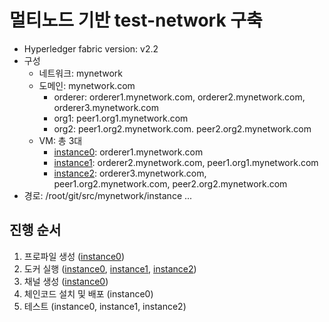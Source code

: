 

# 멀티노드 기반 test-network 구축

- Hyperledger fabric version: v2.2
- 구성
  - 네트워크: mynetwork
  - 도메인: mynetwork.com
    - orderer: orderer1.mynetwork.com, orderer2.mynetwork.com, orderer3.mynetwork.com
    - org1: peer1.org1.mynetwork.com
    - org2: peer1.org2.mynetwork.com. peer2.org2.mynetwork.com
  - VM: 총 3대
    - [instance0](instance0/docker/docker-compose-mynetwork.yaml): orderer1.mynetwork.com
    - [instance1](instance1/docker/docker-compose-mynetwork.yaml): orderer2.mynetwork.com, peer1.org1.mynetwork.com
    - [instance2](instance2/docker/docker-compose-mynetwork.yaml): orderer3.mynetwork.com, peer1.org2.mynetwork.com, peer2.org2.mynetwork.com
- 경로: /root/git/src/mynetwork/instance ...



## 진행 순서

1. 프로파일 생성 ([instance0](instance0/script/create_profile.sh))
2. 도커 실행 ([instance0](instance0/docker/docker-compose-mynetwork.yaml), [instance1](instance1/docker/docker-compose-mynetwork.yaml), [instance2](instance2/docker/docker-compose-mynetwork.yaml))
3. 채널 생성 ([instance0](instance0/script/create_channel.sh))
4. 체인코드 설치 및 배포 (instance0)
5. 테스트 (instance0, instance1, instance2)

